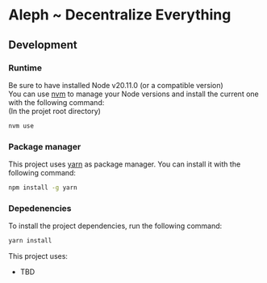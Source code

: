 # Aleph ~ Decentralize Everything


## Development

### Runtime
Be sure to have installed Node v20.11.0 (or a compatible version)<br>
You can use [nvm](https://github.com/nvm-sh/nvm) to manage your Node versions and install the current one with the following command:<br>
(In the projet root directory)
```bash
nvm use
```

### Package manager

This project uses [yarn](https://yarnpkg.com/) as package manager. You can install it with the following command:
```bash
npm install -g yarn
```

### Depedenencies

To install the project dependencies, run the following command:
```bash
yarn install
```

This project uses:

- TBD

